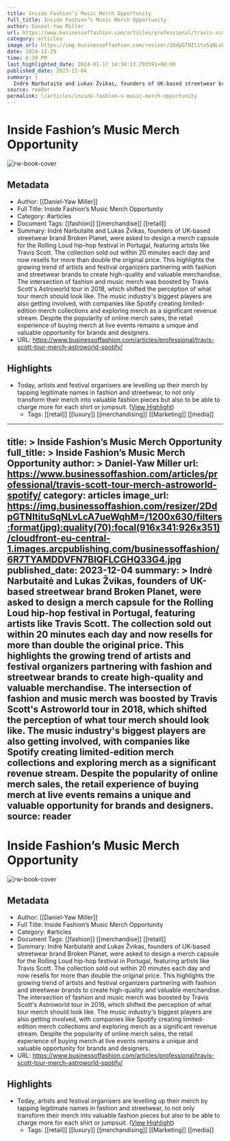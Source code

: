 ```yaml
---
title: Inside Fashion’s Music Merch Opportunity
full_title: Inside Fashion’s Music Merch Opportunity
author: Daniel-Yaw Miller
url: https://www.businessoffashion.com/articles/professional/travis-scott-tour-merch-astroworld-spotify/
category: articles
image_url: https://img.businessoffashion.com/resizer/2DdpGTNItituSqNLvLcA7ueWqhM=/1200x630/filters:format(jpg):quality(70):focal(916x341:926x351)/cloudfront-eu-central-1.images.arcpublishing.com/businessoffashion/6R7TYAMDDVFN7BIQFLCGHQ33G4.jpg
date: 2024-12-29
time: 6:39 PM
last_highlighted_date: 2024-01-17 14:34:13.793591+00:00
published_date: 2023-12-04
summary: |
  Indrė Narbutaitė and Lukas Žvikas, founders of UK-based streetwear brand Broken Planet, were asked to design a merch capsule for the Rolling Loud hip-hop festival in Portugal, featuring artists like Travis Scott. The collection sold out within 20 minutes each day and now resells for more than double the original price. This highlights the growing trend of artists and festival organizers partnering with fashion and streetwear brands to create high-quality and valuable merchandise. The intersection of fashion and music merch was boosted by Travis Scott's Astroworld tour in 2018, which shifted the perception of what tour merch should look like. The music industry's biggest players are also getting involved, with companies like Spotify creating limited-edition merch collections and exploring merch as a significant revenue stream. Despite the popularity of online merch sales, the retail experience of buying merch at live events remains a unique and valuable opportunity for brands and designers.
source: reader
permalink: l/articles/inside-fashion-s-music-merch-opportunity
---
```

# Inside Fashion’s Music Merch Opportunity

![rw-book-cover](https://img.businessoffashion.com/resizer/2DdpGTNItituSqNLvLcA7ueWqhM=/1200x630/filters:format(jpg):quality(70):focal(916x341:926x351)/cloudfront-eu-central-1.images.arcpublishing.com/businessoffashion/6R7TYAMDDVFN7BIQFLCGHQ33G4.jpg)

## Metadata
- Author: [[Daniel-Yaw Miller]]
- Full Title: Inside Fashion’s Music Merch Opportunity
- Category: #articles
- Document Tags: [[fashion]] [[merchandise]] [[retail]] 
- Summary: Indrė Narbutaitė and Lukas Žvikas, founders of UK-based streetwear brand Broken Planet, were asked to design a merch capsule for the Rolling Loud hip-hop festival in Portugal, featuring artists like Travis Scott. The collection sold out within 20 minutes each day and now resells for more than double the original price. This highlights the growing trend of artists and festival organizers partnering with fashion and streetwear brands to create high-quality and valuable merchandise. The intersection of fashion and music merch was boosted by Travis Scott's Astroworld tour in 2018, which shifted the perception of what tour merch should look like. The music industry's biggest players are also getting involved, with companies like Spotify creating limited-edition merch collections and exploring merch as a significant revenue stream. Despite the popularity of online merch sales, the retail experience of buying merch at live events remains a unique and valuable opportunity for brands and designers.
- URL: https://www.businessoffashion.com/articles/professional/travis-scott-tour-merch-astroworld-spotify/

## Highlights
- Today, artists and festival organisers are levelling up their merch by tapping legitimate names in fashion and streetwear, to not only transform their merch into valuable fashion pieces but also to be able to charge more for each shirt or jumpsuit. ([View Highlight](https://read.readwise.io/read/01hmbxg4f5gk515p54ns4eh436))
    - Tags: [[retail]] [[luxury]] [[merchandising]] [[Marketing]] [[media]] 


---
title: >
  Inside Fashion’s Music Merch Opportunity
full_title: >
  Inside Fashion’s Music Merch Opportunity
author: >
  Daniel-Yaw Miller
url: https://www.businessoffashion.com/articles/professional/travis-scott-tour-merch-astroworld-spotify/
category: articles
image_url: https://img.businessoffashion.com/resizer/2DdpGTNItituSqNLvLcA7ueWqhM=/1200x630/filters:format(jpg):quality(70):focal(916x341:926x351)/cloudfront-eu-central-1.images.arcpublishing.com/businessoffashion/6R7TYAMDDVFN7BIQFLCGHQ33G4.jpg
published_date: 2023-12-04
summary: >
  Indrė Narbutaitė and Lukas Žvikas, founders of UK-based streetwear brand Broken Planet, were asked to design a merch capsule for the Rolling Loud hip-hop festival in Portugal, featuring artists like Travis Scott. The collection sold out within 20 minutes each day and now resells for more than double the original price. This highlights the growing trend of artists and festival organizers partnering with fashion and streetwear brands to create high-quality and valuable merchandise. The intersection of fashion and music merch was boosted by Travis Scott's Astroworld tour in 2018, which shifted the perception of what tour merch should look like. The music industry's biggest players are also getting involved, with companies like Spotify creating limited-edition merch collections and exploring merch as a significant revenue stream. Despite the popularity of online merch sales, the retail experience of buying merch at live events remains a unique and valuable opportunity for brands and designers.
source: reader
---
# Inside Fashion’s Music Merch Opportunity

![rw-book-cover](https://img.businessoffashion.com/resizer/2DdpGTNItituSqNLvLcA7ueWqhM=/1200x630/filters:format(jpg):quality(70):focal(916x341:926x351)/cloudfront-eu-central-1.images.arcpublishing.com/businessoffashion/6R7TYAMDDVFN7BIQFLCGHQ33G4.jpg)

## Metadata
- Author: [[Daniel-Yaw Miller]]
- Full Title: Inside Fashion’s Music Merch Opportunity
- Category: #articles
- Document Tags: [[fashion]] [[merchandise]] [[retail]] 
- Summary: Indrė Narbutaitė and Lukas Žvikas, founders of UK-based streetwear brand Broken Planet, were asked to design a merch capsule for the Rolling Loud hip-hop festival in Portugal, featuring artists like Travis Scott. The collection sold out within 20 minutes each day and now resells for more than double the original price. This highlights the growing trend of artists and festival organizers partnering with fashion and streetwear brands to create high-quality and valuable merchandise. The intersection of fashion and music merch was boosted by Travis Scott's Astroworld tour in 2018, which shifted the perception of what tour merch should look like. The music industry's biggest players are also getting involved, with companies like Spotify creating limited-edition merch collections and exploring merch as a significant revenue stream. Despite the popularity of online merch sales, the retail experience of buying merch at live events remains a unique and valuable opportunity for brands and designers.
- URL: https://www.businessoffashion.com/articles/professional/travis-scott-tour-merch-astroworld-spotify/

## Highlights
- Today, artists and festival organisers are levelling up their merch by tapping legitimate names in fashion and streetwear, to not only transform their merch into valuable fashion pieces but also to be able to charge more for each shirt or jumpsuit. ([View Highlight](https://read.readwise.io/read/01hmbxg4f5gk515p54ns4eh436))
    - Tags: [[retail]] [[luxury]] [[merchandising]] [[Marketing]] [[media]] 


